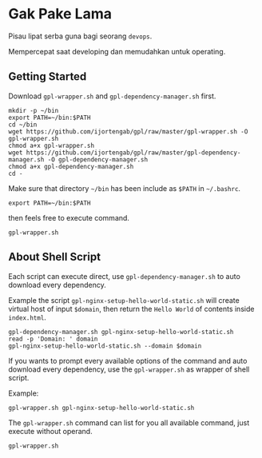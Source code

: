 # Gak Pake Lama

Pisau lipat serba guna bagi seorang `devops`.

Mempercepat saat developing dan memudahkan untuk operating.

## Getting Started

Download `gpl-wrapper.sh` and `gpl-dependency-manager.sh` first.

```
mkdir -p ~/bin
export PATH=~/bin:$PATH
cd ~/bin
wget https://github.com/ijortengab/gpl/raw/master/gpl-wrapper.sh -O gpl-wrapper.sh
chmod a+x gpl-wrapper.sh
wget https://github.com/ijortengab/gpl/raw/master/gpl-dependency-manager.sh -O gpl-dependency-manager.sh
chmod a+x gpl-dependency-manager.sh
cd -
```

Make sure that directory `~/bin` has been include as `$PATH` in `~/.bashrc`.

```
export PATH=~/bin:$PATH
```

then feels free to execute command.

```
gpl-wrapper.sh
```

## About Shell Script

Each script can execute direct, use `gpl-dependency-manager.sh` to auto download every dependency.

Example the script `gpl-nginx-setup-hello-world-static.sh` will create virtual host of input `$domain`, then return the `Hello World` of contents inside `index.html`.

```
gpl-dependency-manager.sh gpl-nginx-setup-hello-world-static.sh
read -p 'Domain: ' domain
gpl-nginx-setup-hello-world-static.sh --domain $domain
```

If you wants to prompt every available options of the command and auto download every dependency, use the `gpl-wrapper.sh` as wrapper of shell script.

Example:

```
gpl-wrapper.sh gpl-nginx-setup-hello-world-static.sh
```

The `gpl-wrapper.sh` command can list for you all available command, just execute without operand.

```
gpl-wrapper.sh
```
